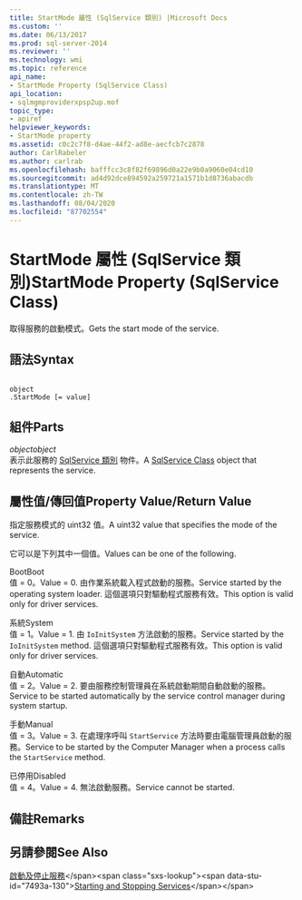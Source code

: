 ```yaml
---
title: StartMode 屬性 (SqlService 類別) |Microsoft Docs
ms.custom: ''
ms.date: 06/13/2017
ms.prod: sql-server-2014
ms.reviewer: ''
ms.technology: wmi
ms.topic: reference
api_name:
- StartMode Property (SqlService Class)
api_location:
- sqlmgmproviderxpsp2up.mof
topic_type:
- apiref
helpviewer_keywords:
- StartMode property
ms.assetid: c0c2c7f8-d4ae-44f2-ad8e-aecfcb7c2878
author: CarlRabeler
ms.author: carlrab
ms.openlocfilehash: bafffcc3c8f82f69896d0a22e9b0a9060e04cd10
ms.sourcegitcommit: ad4d92dce894592a259721a1571b1d8736abacdb
ms.translationtype: MT
ms.contentlocale: zh-TW
ms.lasthandoff: 08/04/2020
ms.locfileid: "87702554"
---
```

# <a name="startmode-property-sqlservice-class"></a><span data-ttu-id="7493a-102">StartMode 屬性 (SqlService 類別)</span><span class="sxs-lookup"><span data-stu-id="7493a-102">StartMode Property (SqlService Class)</span></span>
  <span data-ttu-id="7493a-103">取得服務的啟動模式。</span><span class="sxs-lookup"><span data-stu-id="7493a-103">Gets the start mode of the service.</span></span>  
  
## <a name="syntax"></a><span data-ttu-id="7493a-104">語法</span><span class="sxs-lookup"><span data-stu-id="7493a-104">Syntax</span></span>  
  
```  
  
object  
.StartMode [= value]  
```  
  
## <a name="parts"></a><span data-ttu-id="7493a-105">組件</span><span class="sxs-lookup"><span data-stu-id="7493a-105">Parts</span></span>  
 <span data-ttu-id="7493a-106">*object*</span><span class="sxs-lookup"><span data-stu-id="7493a-106">*object*</span></span>  
 <span data-ttu-id="7493a-107">表示此服務的 [SqlService 類別](sqlservice-class.md) 物件。</span><span class="sxs-lookup"><span data-stu-id="7493a-107">A [SqlService Class](sqlservice-class.md) object that represents the service.</span></span>  
  
## <a name="property-valuereturn-value"></a><span data-ttu-id="7493a-108">屬性值/傳回值</span><span class="sxs-lookup"><span data-stu-id="7493a-108">Property Value/Return Value</span></span>  
 <span data-ttu-id="7493a-109">指定服務模式的 uint32 值。</span><span class="sxs-lookup"><span data-stu-id="7493a-109">A uint32 value that specifies the mode of the service.</span></span>  
  
 <span data-ttu-id="7493a-110">它可以是下列其中一個值。</span><span class="sxs-lookup"><span data-stu-id="7493a-110">Values can be one of the following.</span></span>  
  
 <span data-ttu-id="7493a-111">Boot</span><span class="sxs-lookup"><span data-stu-id="7493a-111">Boot</span></span>  
 <span data-ttu-id="7493a-112">值 = 0。</span><span class="sxs-lookup"><span data-stu-id="7493a-112">Value = 0.</span></span> <span data-ttu-id="7493a-113">由作業系統載入程式啟動的服務。</span><span class="sxs-lookup"><span data-stu-id="7493a-113">Service started by the operating system loader.</span></span> <span data-ttu-id="7493a-114">這個選項只對驅動程式服務有效。</span><span class="sxs-lookup"><span data-stu-id="7493a-114">This option is valid only for driver services.</span></span>  
  
 <span data-ttu-id="7493a-115">系統</span><span class="sxs-lookup"><span data-stu-id="7493a-115">System</span></span>  
 <span data-ttu-id="7493a-116">值 = 1。</span><span class="sxs-lookup"><span data-stu-id="7493a-116">Value = 1.</span></span> <span data-ttu-id="7493a-117">由 `IoInitSystem` 方法啟動的服務。</span><span class="sxs-lookup"><span data-stu-id="7493a-117">Service started by the `IoInitSystem` method.</span></span> <span data-ttu-id="7493a-118">這個選項只對驅動程式服務有效。</span><span class="sxs-lookup"><span data-stu-id="7493a-118">This option is valid only for driver services.</span></span>  
  
 <span data-ttu-id="7493a-119">自動</span><span class="sxs-lookup"><span data-stu-id="7493a-119">Automatic</span></span>  
 <span data-ttu-id="7493a-120">值 = 2。</span><span class="sxs-lookup"><span data-stu-id="7493a-120">Value = 2.</span></span> <span data-ttu-id="7493a-121">要由服務控制管理員在系統啟動期間自動啟動的服務。</span><span class="sxs-lookup"><span data-stu-id="7493a-121">Service to be started automatically by the service control manager during system startup.</span></span>  
  
 <span data-ttu-id="7493a-122">手動</span><span class="sxs-lookup"><span data-stu-id="7493a-122">Manual</span></span>  
 <span data-ttu-id="7493a-123">值 = 3。</span><span class="sxs-lookup"><span data-stu-id="7493a-123">Value = 3.</span></span> <span data-ttu-id="7493a-124">在處理序呼叫 `StartService` 方法時要由電腦管理員啟動的服務。</span><span class="sxs-lookup"><span data-stu-id="7493a-124">Service to be started by the Computer Manager when a process calls the `StartService` method.</span></span>  
  
 <span data-ttu-id="7493a-125">已停用</span><span class="sxs-lookup"><span data-stu-id="7493a-125">Disabled</span></span>  
 <span data-ttu-id="7493a-126">值 = 4。</span><span class="sxs-lookup"><span data-stu-id="7493a-126">Value = 4.</span></span> <span data-ttu-id="7493a-127">無法啟動服務。</span><span class="sxs-lookup"><span data-stu-id="7493a-127">Service cannot be started.</span></span>  
  
## <a name="remarks"></a><span data-ttu-id="7493a-128">備註</span><span class="sxs-lookup"><span data-stu-id="7493a-128">Remarks</span></span>  
  
## <a name="see-also"></a><span data-ttu-id="7493a-129">另請參閱</span><span class="sxs-lookup"><span data-stu-id="7493a-129">See Also</span></span>  
 <span data-ttu-id="7493a-130">[啟動及停止服務](https://technet.microsoft.com/library/ms174886\(v=sql.105\).aspx)</span><span class="sxs-lookup"><span data-stu-id="7493a-130">[Starting and Stopping Services](https://technet.microsoft.com/library/ms174886\(v=sql.105\).aspx)</span></span>  
  
  
